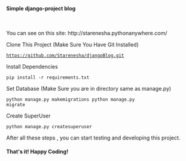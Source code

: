 <h4> Simple django-project blog</h4><br>
<p>You can see on this site: http://starenesha.pythonanywhere.com/ </p>

<p>Clone This Project (Make Sure You Have Git Installed)</p>

<code>https://github.com/Starenesha/djangoBlog.git</code>

<p>Install Dependencies</p>

<code>pip install -r requirements.txt</code>

<p>Set Database (Make Sure you are in directory same as manage.py)</p>

<code>python manage.py makemigrations
python manage.py migrate</code>

<p>Create SuperUser</p>

<code>python manage.py createsuperuser</code>

<p>After all these steps , you can start testing and developing this project.</p>

<h4>That's it! Happy Coding!</h4>
